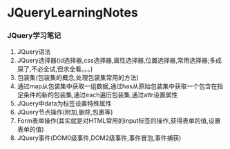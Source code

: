 # JQueryLearningNotes
### JQuery学习笔记

1. JQuery语法
2. JQuery选择器(id选择器,css选择器,属性选择器,位置选择器,常用选择器;多成屎了,不必全试,但求全看。。。)
3. 包装集(包装集的概念,处理包装集常用的方法)
4. 通过map从包装集中获取一组数据,通过has从原始包装集中获取一个包含在指定条件的新的包装集,通过each遍历包装集,通过attr设置属性
5. JQuery中data为标签设置特殊属性
6. JQuery节点操作(附加,删除,包裹等)
7. Form表单操作(其实就是对HTML常用的input标签的操作,获得表单的值,设置表单的值)
8. JQuery事件(DOM0级事件,DOM2级事件,事件冒泡,事件捕获)
